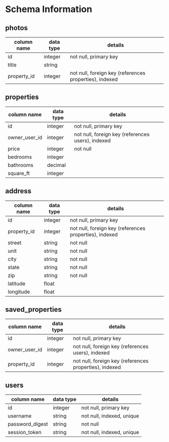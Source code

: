 # Schema Information

## photos
column name  | data type | details
-------------|-----------|-----------------------
id           | integer   | not null, primary key
title        | string    |
property_id  | integer   | not null, foreign key (references properties), indexed

## properties
column name  | data type | details
-------------|-----------|-----------------------
id           | integer   | not null, primary key
owner_user_id| integer   | not null, foreign key (references users), indexed
price        | integer   | not null
bedrooms     | integer   |
bathrooms    | decimal   |
square_ft    | integer   |

## address
column name  | data type | details
-------------|-----------|-----------------------
id           | integer   | not null, primary key
property_id  | integer   | not null, foreign key (references properties), indexed
street       | string    | not null
unit         | string    | not null
city         | string    | not null
state        | string    | not null
zip          | string    | not null
latitude     | float     |
longitude    | float     |

## saved_properties
column name  | data type | details
-------------|-----------|-----------------------
id           | integer   | not null, primary key
owner_user_id| integer   | not null, foreign key (references users), indexed
property_id  | integer   | not null, foreign key (references properties), indexed

## users
column name     | data type | details
----------------|-----------|-----------------------
id              | integer   | not null, primary key
username        | string    | not null, indexed, unique
password_digest | string    | not null
session_token   | string    | not null, indexed, unique
